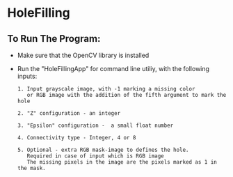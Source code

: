 # HoleFilling

## To Run The Program:
- Make sure that the OpenCV library is installed
- Run the "HoleFillingApp" for command line utiliy, with the following inputs: 

      1. Input grayscale image, with -1 marking a missing color
         or RGB image with the addition of the fifth argument to mark the hole
         
      2. "Z" configuration - an integer
      
      3. "Epsilon" configuration -  a small float number  
      
      4. Connectivity type - Integer, 4 or 8 
      
      5. Optional - extra RGB mask-image to defines the hole.
         Required in case of input which is RGB image
         The missing pixels in the image are the pixels marked as 1 in the mask.
         
